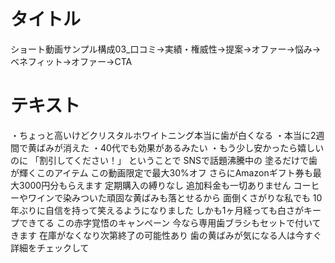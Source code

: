 # タイトル
ショート動画サンプル構成03_口コミ→実績・権威性→提案→オファー→悩み→ベネフィット→オファー→CTA

# テキスト

・ちょっと高いけどクリスタルホワイトニング本当に歯が白くなる
・本当に2週間で黄ばみが消えた
・40代でも効果があるみたい
・もう少し安かったら嬉しいのに
「割引してください！」
ということで
SNSで話題沸騰中の
塗るだけで歯が輝くこのアイテム
この動画限定で最大30%オフ
さらにAmazonギフト券も最大3000円分もらえます
定期購入の縛りなし
追加料金も一切ありません
コーヒーやワインで染みついた頑固な黄ばみも落とせるから
面倒くさがりな私でも
10年ぶりに自信を持って笑えるようになりました
しかも1ヶ月経っても白さがキープできてる
この赤字覚悟のキャンペーン
今なら専用歯ブラシもセットで付いてきます
在庫がなくなり次第終了の可能性あり
歯の黄ばみが気になる人は今すぐ詳細をチェックして